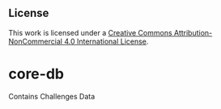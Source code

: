 ## License
This work is licensed under a [Creative Commons Attribution-NonCommercial 4.0 International License](https://creativecommons.org/licenses/by-nc/4.0/).

# core-db
Contains Challenges Data 
